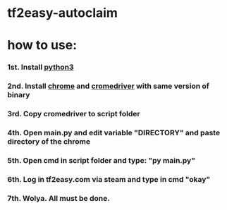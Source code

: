# tf2easy-autoclaim
<h1>how to use:</h1>
<h3>1st. Install <a href="https://www.python.org/downloads/">python3</a></h3>
<h3>2nd. Install <a href="https://www.google.com/intl/en/chrome/">chrome</a> and <a href="https://chromedriver.chromium.org/downloads">cromedriver</a> with same version of binary</h3>
<h3>3rd. Copy cromedriver to script folder</h3>
<h3>4th. Open main.py and edit variable "DIRECTORY" and paste directory of the chrome</h3>
<h3>5th. Open cmd in script folder and type: "py main.py"</h3>
<h3>6th. Log in tf2easy.com via steam and type in cmd "okay"</h3>
<h3>7th. Wolya. All must be done.</h3>
